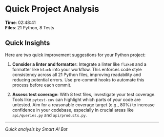 # Quick Project Analysis

**Time**: 02:48:41  
**Files**: 21 Python, 8 Tests

## Quick Insights

Here are two quick improvement suggestions for your Python project:

1. **Consider a linter and formatter:** Integrate a linter like `flake8` and a formatter like `black` into your workflow. This enforces code style consistency across all 21 Python files, improving readability and reducing potential errors. Use pre-commit hooks to automate this process before each commit.

2. **Assess test coverage:** With 8 test files, investigate your test coverage. Tools like `pytest-cov` can highlight which parts of your code are untested. Aim for a reasonable coverage target (e.g., 80%) to increase confidence in your codebase, especially in crucial areas like `api/queries.py` and `api/products.py`.


---
*Quick analysis by Smart AI Bot*
